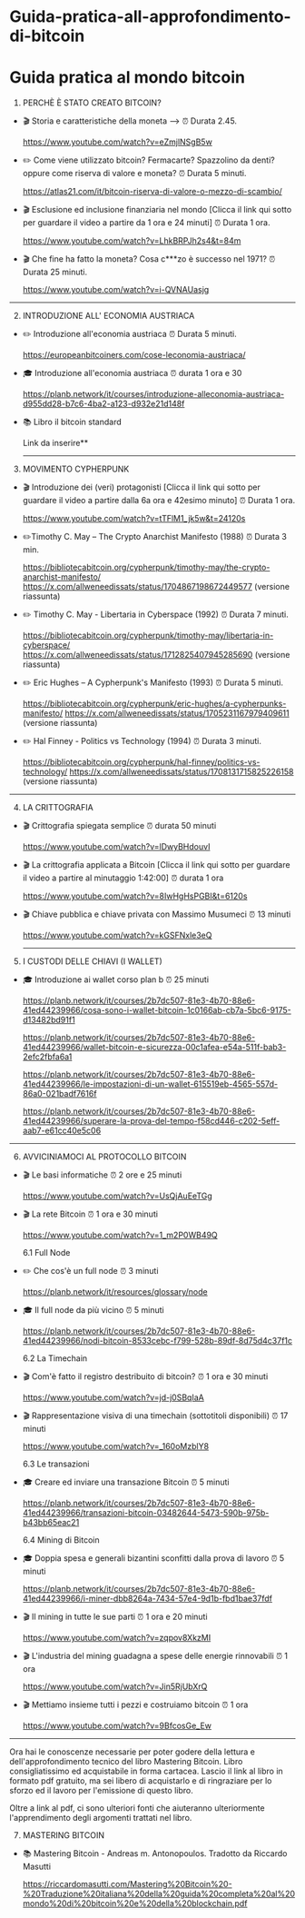 # Guida-pratica-all-approfondimento-di-bitcoin

# Guida pratica al mondo bitcoin

1. PERCHÈ È STATO CREATO BITCOIN?
  
- 🎬 Storia e caratteristiche della moneta --> ⏰ Durata 2.45.
  
     https://www.youtube.com/watch?v=eZmjlNSgB5w 

- ✏️ Come viene utilizzato bitcoin? Fermacarte? Spazzolino da denti? oppure come riserva di valore e moneta? ⏰ Durata 5 minuti.
  
     https://atlas21.com/it/bitcoin-riserva-di-valore-o-mezzo-di-scambio/

- 🎬 Esclusione ed inclusione finanziaria nel mondo [Clicca il link qui sotto per guardare il video a partire da 1 ora e 24 minuti] ⏰ Durata 1 ora.
    
     https://www.youtube.com/watch?v=LhkBRPJh2s4&t=84m
    
- 🎬 Che fine ha fatto la moneta? Cosa c***zo è successo nel 1971? ⏰ Durata 25 minuti.
    
     https://www.youtube.com/watch?v=i-QVNAUasjg

---

2. INTRODUZIONE ALL' ECONOMIA AUSTRIACA

- ✏️ Introduzione all'economia austriaca ⏰ Durata 5 minuti.
  
     https://europeanbitcoiners.com/cose-leconomia-austriaca/
  
- 🎓 Introduzione all'economia austriaca ⏰ durata 1 ora e 30
  
     https://planb.network/it/courses/introduzione-alleconomia-austriaca-d955dd28-b7c6-4ba2-a123-d932e21d148f
  
- 📚 Libro il bitcoin standard

    Link da inserire**

  ---

  
3. MOVIMENTO CYPHERPUNK
   
  
- 🎬 Introduzione dei (veri) protagonisti [Clicca il link qui sotto per guardare il video a partire dalla 6a ora e 42esimo minuto] ⏰ Durata 1 ora.
  
     https://www.youtube.com/watch?v=tTFlM1_jk5w&t=24120s
  
- ✏️Timothy C. May – The Crypto Anarchist Manifesto (1988) ⏰ Durata 3 min.
  
     https://bibliotecabitcoin.org/cypherpunk/timothy-may/the-crypto-anarchist-manifesto/ 
     https://x.com/allweneedissats/status/1704867198672449577 (versione riassunta)
  
- ✏️ Timothy C. May - Libertaria in Cyberspace (1992) ⏰ Durata 7 minuti.
  
     https://bibliotecabitcoin.org/cypherpunk/timothy-may/libertaria-in-cyberspace/
     https://x.com/allweneedissats/status/1712825407945285690 (versione riassunta)
  
- ✏️ Eric Hughes – A Cypherpunk's Manifesto (1993) ⏰ Durata 5 minuti.
  
     https://bibliotecabitcoin.org/cypherpunk/eric-hughes/a-cypherpunks-manifesto/
     https://x.com/allweneedissats/status/1705231167979409611 (versione riassunta)

- ✏️ Hal Finney - Politics vs Technology (1994) ⏰ Durata 3 minuti.
  
     https://bibliotecabitcoin.org/cypherpunk/hal-finney/politics-vs-technology/
     https://x.com/allweneedissats/status/1708131715825226158 (versione riassunta)


---

4. LA CRITTOGRAFIA 


- 🎬 Crittografia spiegata semplice ⏰ durata 50 minuti
  
     https://www.youtube.com/watch?v=lDwyBHdouvI

- 🎬 La crittografia applicata a Bitcoin [Clicca il link qui sotto per guardare il video a partire al minutaggio 1:42:00] ⏰ durata 1 ora
  
     https://www.youtube.com/watch?v=8IwHgHsPGBI&t=6120s 

- 🎬 Chiave pubblica e chiave privata con Massimo Musumeci ⏰ 13 minuti
  
     https://www.youtube.com/watch?v=kGSFNxle3eQ

  ---

5. I CUSTODI DELLE CHIAVI (I WALLET)

- 🎓 Introduzione ai wallet corso plan b ⏰ 25 minuti

    https://planb.network/it/courses/2b7dc507-81e3-4b70-88e6-41ed44239966/cosa-sono-i-wallet-bitcoin-1c0166ab-cb7a-5bc6-9175-d13482bd91f1
  
    https://planb.network/it/courses/2b7dc507-81e3-4b70-88e6-41ed44239966/wallet-bitcoin-e-sicurezza-00c1afea-e54a-511f-bab3-2efc2fbfa6a1
  
    https://planb.network/it/courses/2b7dc507-81e3-4b70-88e6-41ed44239966/le-impostazioni-di-un-wallet-615519eb-4565-557d-86a0-021badf7616f
  
    https://planb.network/it/courses/2b7dc507-81e3-4b70-88e6-41ed44239966/superare-la-prova-del-tempo-f58cd446-c202-5eff-aab7-e61cc40e5c06

---


  6. AVVICINIAMOCI AL PROTOCOLLO BITCOIN
 
- 🎬 Le basi informatiche ⏰ 2 ore e 25 minuti
    
    https://www.youtube.com/watch?v=UsQjAuEeTGg
   
- 🎬 La rete Bitcoin ⏰ 1 ora e 30 minuti

    https://www.youtube.com/watch?v=1_m2P0WB49Q

  6.1 Full Node

- ✏️ Che cos'è un full node ⏰ 3 minuti

     https://planb.network/it/resources/glossary/node

- 🎓 Il full node da più vicino ⏰ 5 minuti

     https://planb.network/it/courses/2b7dc507-81e3-4b70-88e6-41ed44239966/nodi-bitcoin-8533cebc-f799-528b-89df-8d75d4c37f1c

  6.2 La Timechain

- 🎬 Com'è fatto il registro destribuito di bitcoin? ⏰ 1 ora e 30 minuti

     https://www.youtube.com/watch?v=jd-j0SBqIaA

- 🎬 Rappresentazione visiva di una timechain (sottotitoli disponibili) ⏰ 17 minuti

     https://www.youtube.com/watch?v=_160oMzblY8

  6.3 Le transazioni

- 🎓 Creare ed inviare una transazione Bitcoin ⏰ 5 minuti

     https://planb.network/it/courses/2b7dc507-81e3-4b70-88e6-41ed44239966/transazioni-bitcoin-03482644-5473-590b-975b-b43bb65eac21

  6.4 Mining di Bitcoin

- 🎓 Doppia spesa e generali bizantini sconfitti dalla prova di lavoro ⏰ 5 minuti

     https://planb.network/it/courses/2b7dc507-81e3-4b70-88e6-41ed44239966/i-miner-dbb8264a-7434-57e4-9d1b-fbd1bae37fdf

- 🎬 Il mining in tutte le sue parti ⏰ 1 ora e 20 minuti

     https://www.youtube.com/watch?v=zqpov8XkzMI

- 🎬 L'industria del mining guadagna a spese delle energie rinnovabili ⏰ 1 ora

     https://www.youtube.com/watch?v=Jin5RjUbXrQ

- 🎬 Mettiamo insieme tutti i pezzi e costruiamo bitcoin ⏰ 1 ora

     https://www.youtube.com/watch?v=9BfcosGe_Ew


---

Ora hai le conoscenze necessarie per poter godere della lettura e dell'approfondimento tecnico del libro Mastering Bitcoin. Libro consigliatissimo ed acquistabile in forma cartacea. Lascio il link al libro in formato pdf gratuito, ma sei libero di acquistarlo e di ringraziare per lo sforzo ed il lavoro per l'emissione di questo libro. 

Oltre a link al pdf, ci sono ulteriori fonti che aiuteranno ulteriormente l'apprendimento degli argomenti trattati nel libro.

7. MASTERING BITCOIN

- 📚 Mastering Bitcoin - Andreas m. Antonopoulos. Tradotto da Riccardo Masutti


     https://riccardomasutti.com/Mastering%20Bitcoin%20-%20Traduzione%20italiana%20della%20guida%20completa%20al%20mondo%20di%20bitcoin%20e%20della%20blockchain.pdf

   

